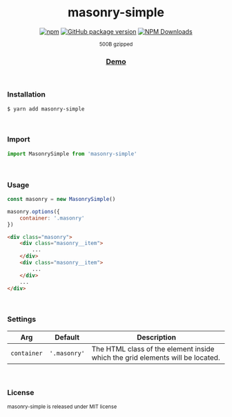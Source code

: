 <div align="center">
<br>

<h1>masonry-simple</h1>

[![npm](https://img.shields.io/npm/v/masonry-simple.svg?colorB=brightgreen)](https://www.npmjs.com/package/masonry-simple)
[![GitHub package version](https://img.shields.io/github/package-json/v/ux-ui-pro/masonry-simple.svg)](https://github.com/ux-ui-pro/masonry-simple)
[![NPM Downloads](https://img.shields.io/npm/dm/masonry-simple.svg?style=flat)](https://www.npmjs.org/package/masonry-simple)

<sup>500B gzipped</sup>
<h3><a href="https://codepen.io/ux-ui/full/poxGEqX">Demo</a></h3>

</div>
<br>

### Installation
```
$ yarn add masonry-simple
```
<br>

### Import
```javascript
import MasonrySimple from 'masonry-simple'
```
<br>

### Usage
```javascript
const masonry = new MasonrySimple()

masonry.options({
	container: '.masonry'
})
```
```HTML
<div class="masonry">
	<div class="masonry__item">
		...
	</div>
	<div class="masonry__item">
		...
	</div>
	...
</div>
```
<br>

### Settings
| Arg | Default | Description |
| --- | --- | --- |
| `container` | `'.masonry'` | The HTML class of the element inside which the grid elements will be located. |
<br>

### License
<sup>masonry-simple is released under MIT license</sup>